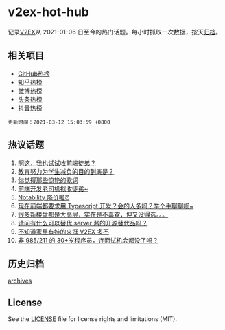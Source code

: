 # v2ex-hot-hub

 记录[V2EX](https://www.v2ex.com/)从 2021-01-06 日至今的热门话题。每小时抓取一次数据，按天[归档](archives)。
 
 ## 相关项目

- [GitHub热榜](https://github.com/lonnyzhang423/github-hot-hub)
- [知乎热榜](https://github.com/lonnyzhang423/zhihu-hot-hub)
- [微博热榜](https://github.com/lonnyzhang423/weibo-hot-hub)
- [头条热榜](https://github.com/lonnyzhang423/toutiao-hot-hub)
- [抖音热榜](https://github.com/lonnyzhang423/douyin-hot-hub)


 `更新时间：2021-03-12 15:03:59 +0800`

## 热议话题

1. [啊这，我也试试收前端徒弟？](https://www.v2ex.com/t/760721)
1. [教育努力为学生减负的目的到底是？](https://www.v2ex.com/t/760714)
1. [你觉得那些惊艳的歌词](https://www.v2ex.com/t/760877)
1. [前端开发老司机拟收徒弟~](https://www.v2ex.com/t/760701)
1. [Notability 降价啦⏰](https://www.v2ex.com/t/760835)
1. [现在前端都要求用 Typescript 开发？会的人多吗？举个手聊聊呗~](https://www.v2ex.com/t/760708)
1. [很多新楼盘都是大高层，实在是不喜欢，但又没得选。。。](https://www.v2ex.com/t/760792)
1. [请问有什么可以替代 server 酱的开源替代品吗？](https://www.v2ex.com/t/760749)
1. [不知道家里有娃的来逛 V2EX 多不](https://www.v2ex.com/t/760819)
1. [非 985/211 的 30+岁程序员，连面试机会都没了吗？](https://www.v2ex.com/t/760929)

## 历史归档

[archives](archives)

## License

See the [LICENSE](LICENSE) file for license rights and limitations (MIT).

